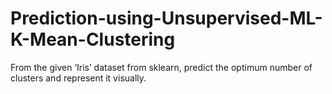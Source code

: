 # Prediction-using-Unsupervised-ML-K-Mean-Clustering
From the given ‘Iris’ dataset from sklearn, predict the optimum number of clusters and represent it visually.
